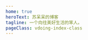 ```yaml
---
home: true
heroText: 苏呆呆的博客
tagline: 一个向往美好生活的笨人。
pageClass: vdoing-index-class
---
```


<ClientOnly>
  <!-- <IndexBigImg /> -->
  <!-- <Fantasy index="true" /> -->
  <WebInfo/>
</ClientOnly>
